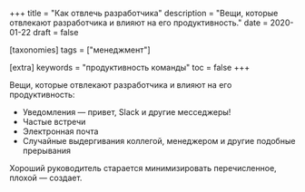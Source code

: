 +++
title = "Как отвлечь разработчика"
description = "Вещи, которые отвлекают разработчика и влияют на его продуктивность."
date = 2020-01-22
draft = false

[taxonomies]
tags = ["менеджмент"]

[extra]
keywords = "продуктивность команды"
toc = false
+++

Вещи, которые отвлекают разработчика и влияют на его продуктивность:

- Уведомления — привет, Slack и другие месседжеры!
- Частые встречи
- Электронная почта
- Случайные выдергивания коллегой, менеджером и другие подобные прерывания

Хороший руководитель старается минимизировать перечисленное, плохой — создает.
